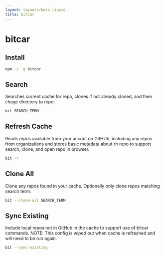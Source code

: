 ```yaml
---
layout: layouts/base.liquid
title: bitcar
---
```


# bitcar

## Install
```bash
npm -i -g bitcar
```

## Search
Searches current cache for repo, clones if not already cloned, and then chage directory to repo:
```bash
bit SEARCH_TERM
```

## Refresh Cache
Reads repos available from your accout on GitHUb, including any repos from organizations and stores basic metadata about rh repo to support search, clone, and open repo in browser.
```bash
bit -r
```

## Clone All
Clone any repos found in your cache. Optionally only clone repos matching search term:
```bash
bit --clone-all SEARCH_TERM
```

## Sync Existing
Include local repos not in GitHub in the cache to support use of bitcar commands. NOTE: This config is wiped out when cache is refreshed and will need to be run again.
```bash
bit --sync-existing
```

